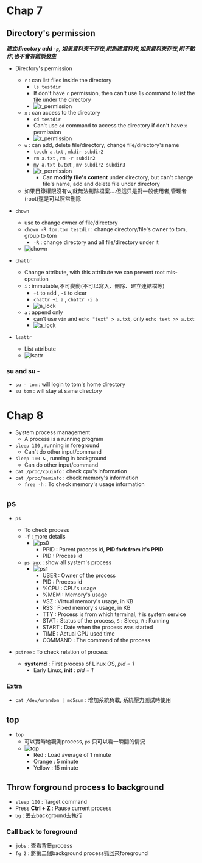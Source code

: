 # **Chap 7**
## **Directory's permission**

_**建立directory add `-p`, 如果資料夾不存在,則創建資料夾,如果資料夾存在,則不動作,也不會有錯誤發生**_

- Directory's permission
	- `r` : can list files inside the directory
		- `ls testdir`
        - If don't have `r` permission, then can't use `ls` command to list the file under the directory
        - ![r_permission](Images/W14_r_permission.png)
	- `x` : can access to the directory
		- `cd testdir`
        - Can't use `cd` command to access the directory if don't have `x` permission
        - ![r_permission](Images/W14_x_permission.png)
	- `w` : can add, delete file/directory, change file/directory's name
		- `touch a.txt` , `mkdir subdir2`
		- `rm a.txt` , `rm -r subdir2`
		- `mv a.txt b.txt` , `mv subdir2 subdir3`
        - ![r_permission](Images/W14_w_permission.png)
            - Can **modify file's content** under directory, but can't change file's name, add and delete file under directory 
	- 如果目錄權限沒有w,就無法刪除檔案....但這只是對一般使用者,管理者(root)還是可以照常刪除

- `chown`
    - use to change owner of file/directory
	- `chown -R tom.tom testdir` : change directory/file's owner to tom, group to tom
        - `-R` : change directory and all file/directory under it
    - ![chown](Images/W14_chown.png)

- `chattr`
	- Change attribute, with this attribute we can prevent root mis-operation 
	- `i` : immutable,不可變動(不可以寫入、刪除、建立連結檔等)
		- `+i` to add , `-i` to clear 
		- `chattr +i a` , `chattr -i a`
        - ![a_lock](Images/W14_i_lock.png)
	- `a` : append only
		- can't use `vim` and `echo "text" > a.txt`, only `echo text >> a.txt`
        - ![a_lock](Images/W14_a_lock.png)
	
- `lsattr`
	- List attribute
    - ![lsattr](Images/W14_lsattr.png)

### **su and su -**
- `su - tom` : will login to tom's home directory
- `su tom` : will stay at same directory

# **Chap 8**
- System process management
    - A process is a running program
- `sleep 100` , running in foreground 
    - Can't do other input/command
- `sleep 100 &` , running in background
    - Can do other input/command
- `cat /proc/cpuinfo` : check cpu's information
- `cat /proc/meminfo` : check memory's information
    - `free -h` : To check memory's usage information

## **ps**
- `ps`
	- To check process
	- `-f` : more details
	    - ![ps0](Images/W14_ps0.png)
            - PPID : Parent process id, **PID fork from it's PPID**
            - PID : Process id
	- `ps aux` : show all system's process
        - ![ps1](Images/W14_ps1.png)
            - USER : Owner of the process
            - PID : Process id 
            - %CPU : CPU's usage
            - %MEM : Memory's usage
            - VSZ : Virtual memory's usage, in KB
            - RSS : Fixed memory's usage, in KB
            - TTY : Process is from which terminal, `?` is system service
            - STAT : Status of the process, `S` : Sleep, `R` : Running
            - START : Date when the process was started
            - TIME : Actual CPU used time
            - COMMAND : The command of the process

- `pstree` : To check relation of process
    - **systemd** : First process of Linux OS, _pid = 1_
        - Early Linux, **init** : _pid = 1_
### **Extra**
- `cat /dev/urandom | md5sum` : 增加系統負載, 系統壓力測試時使用

## **top**
- `top`
    - 可以實時地觀測process, `ps` 只可以看一瞬間的情況
    - ![top](Images/W14_top.png)
        - Red : Load average of 1 minute
        - Orange : 5 minute
        - Yellow : 15 minute
## **Throw forground process to background**
- `sleep 100` : Target command
- Press **Ctrl + Z** : Pause current process
- `bg` : 丟去background去執行
### **Call back to foreground**
- `jobs` : 查看背景process
- `fg 2` : 將第二個background process抓回來foreground